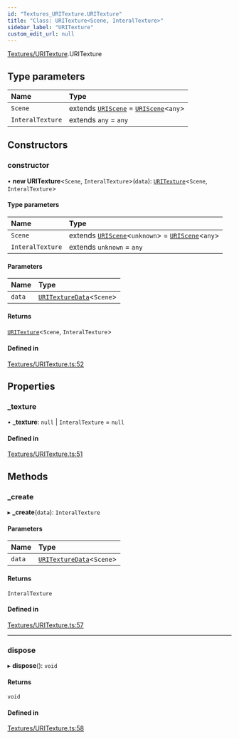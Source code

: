 ```yaml
---
id: "Textures_URITexture.URITexture"
title: "Class: URITexture<Scene, InteralTexture>"
sidebar_label: "URITexture"
custom_edit_url: null
---
```


[Textures/URITexture](../modules/Textures_URITexture.md).URITexture

## Type parameters

| Name | Type |
| :------ | :------ |
| `Scene` | extends [`URIScene`](Scenes_URIScene.URIScene.md) = [`URIScene`](Scenes_URIScene.URIScene.md)\<`any`\> |
| `InteralTexture` | extends `any` = `any` |

## Constructors

### constructor

• **new URITexture**\<`Scene`, `InteralTexture`\>(`data`): [`URITexture`](Textures_URITexture.URITexture.md)\<`Scene`, `InteralTexture`\>

#### Type parameters

| Name | Type |
| :------ | :------ |
| `Scene` | extends [`URIScene`](Scenes_URIScene.URIScene.md)\<`unknown`\> = [`URIScene`](Scenes_URIScene.URIScene.md)\<`any`\> |
| `InteralTexture` | extends `unknown` = `any` |

#### Parameters

| Name | Type |
| :------ | :------ |
| `data` | [`URITextureData`](../modules/Textures_URITexture.md#uritexturedata)\<`Scene`\> |

#### Returns

[`URITexture`](Textures_URITexture.URITexture.md)\<`Scene`, `InteralTexture`\>

#### Defined in

[Textures/URITexture.ts:52](https://github.com/lucasdamianjohnson/DivineVoxelEngine/blob/596fa7391478620ed460dfb4856ff0a763b91c49/divinestar/uri/src/Textures/URITexture.ts#L52)

## Properties

### \_texture

• **\_texture**: ``null`` \| `InteralTexture` = `null`

#### Defined in

[Textures/URITexture.ts:51](https://github.com/lucasdamianjohnson/DivineVoxelEngine/blob/596fa7391478620ed460dfb4856ff0a763b91c49/divinestar/uri/src/Textures/URITexture.ts#L51)

## Methods

### \_create

▸ **_create**(`data`): `InteralTexture`

#### Parameters

| Name | Type |
| :------ | :------ |
| `data` | [`URITextureData`](../modules/Textures_URITexture.md#uritexturedata)\<`Scene`\> |

#### Returns

`InteralTexture`

#### Defined in

[Textures/URITexture.ts:57](https://github.com/lucasdamianjohnson/DivineVoxelEngine/blob/596fa7391478620ed460dfb4856ff0a763b91c49/divinestar/uri/src/Textures/URITexture.ts#L57)

___

### dispose

▸ **dispose**(): `void`

#### Returns

`void`

#### Defined in

[Textures/URITexture.ts:58](https://github.com/lucasdamianjohnson/DivineVoxelEngine/blob/596fa7391478620ed460dfb4856ff0a763b91c49/divinestar/uri/src/Textures/URITexture.ts#L58)
